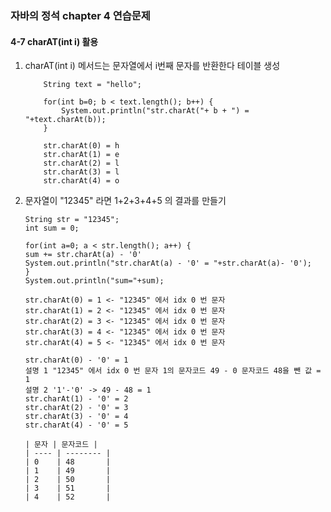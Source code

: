### 자바의 정석 chapter 4 연습문제

#### 4-7 charAT(int i) 활용

1.  charAT(int i) 메서드는 문자열에서 i번째 문자를 반환한다
    테이블 생성

        	String text = "hello";

        	for(int b=0; b < text.length(); b++) {
        		System.out.println("str.charAt("+ b + ") = "+text.charAt(b));
        	}

            str.charAt(0) = h
            str.charAt(1) = e
            str.charAt(2) = l
            str.charAt(3) = l
            str.charAt(4) = o

2.  문자열이 "12345" 라면 1+2+3+4+5 의 결과를 만들기

        String str = "12345";
        int sum = 0;

        for(int a=0; a < str.length(); a++) {
        sum += str.charAt(a) - '0'
        System.out.println("str.charAt(a) - '0' = "+str.charAt(a)- '0');
        }
        System.out.println("sum="+sum);

        str.charAt(0) = 1 <- "12345" 에서 idx 0 번 문자
        str.charAt(1) = 2 <- "12345" 에서 idx 0 번 문자
        str.charAt(2) = 3 <- "12345" 에서 idx 0 번 문자
        str.charAt(3) = 4 <- "12345" 에서 idx 0 번 문자
        str.charAt(4) = 5 <- "12345" 에서 idx 0 번 문자

        str.charAt(0) - '0' = 1
        설명 1 "12345" 에서 idx 0 번 문자 1의 문자코드 49 - 0 문자코드 48을 뺀 값 = 1
        설명 2 '1'-'0' -> 49 - 48 = 1
        str.charAt(1) - '0' = 2
        str.charAt(2) - '0' = 3
        str.charAt(3) - '0' = 4
        str.charAt(4) - '0' = 5

        | 문자 | 문자코드 |
        | ---- | -------- |
        | 0    | 48       |
        | 1    | 49       |
        | 2    | 50       |
        | 3    | 51       |
        | 4    | 52       |
